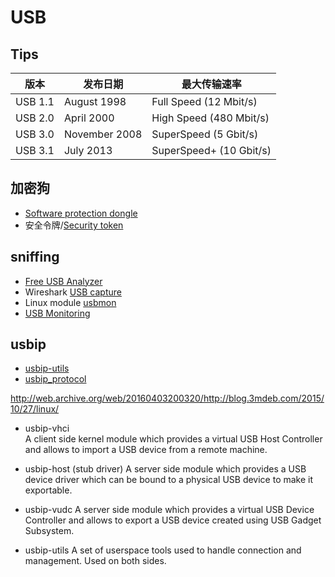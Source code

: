 # USB

## Tips


版本 | 发布日期 | 最大传输速率
----|---------|-----------
USB 1.1 |	August 1998   |	Full Speed (12 Mbit/s)
USB 2.0 |	April 2000    |	High Speed (480 Mbit/s)
USB 3.0 |	November 2008 |	SuperSpeed (5 Gbit/s)
USB 3.1 |	July 2013     |	SuperSpeed+ (10 Gbit/s)


## 加密狗
* [Software protection dongle](https://en.wikipedia.org/wiki/Software_protection_dongle)
* 安全令牌/[Security token](https://en.wikipedia.org/wiki/Security_token)

## sniffing
* [Free USB Analyzer](https://freeusbanalyzer.com/)
* Wireshark [USB capture](https://wiki.wireshark.org/CaptureSetup/USB)
* Linux module [usbmon](https://www.kernel.org/doc/Documentation/usb/usbmon.txt)
* [USB Monitoring](http://tjworld.net/wiki/Linux/Ubuntu/USBmonitoring)

## usbip
* [usbip-utils](https://github.com/torvalds/linux/tree/master/tools/usb/usbip)
* [usbip_protocol](https://www.kernel.org/doc/Documentation/usb/usbip_protocol.txt)

http://web.archive.org/web/20160403200320/http://blog.3mdeb.com/2015/10/27/linux/

- usbip-vhci  
    A client side kernel module which provides a virtual USB Host Controller
    and allows to import a USB device from a remote machine.

- usbip-host (stub driver)
    A server side module which provides a USB device driver which can be
    bound to a physical USB device to make it exportable.

- usbip-vudc
    A server side module which provides a virtual USB Device Controller and allows
    to export a USB device created using USB Gadget Subsystem.

- usbip-utils
    A set of userspace tools used to handle connection and management.
    Used on both sides.
